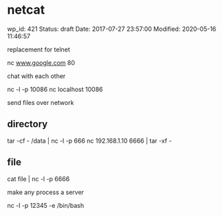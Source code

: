 # netcat


wp_id: 421
Status: draft
Date: 2017-07-27 23:57:00
Modified: 2020-05-16 11:46:57


replacement for telnet

nc www.google.com 80

chat with each other

nc -l -p 10086
nc localhost 10086

send files over network

## directory
tar -cf - /data | nc -l -p 666
nc 192.168.1.10 6666 | tar -xf -

## file
cat file | nc -l -p 6666

make any process a server

nc -l -p 12345 -e /bin/bash